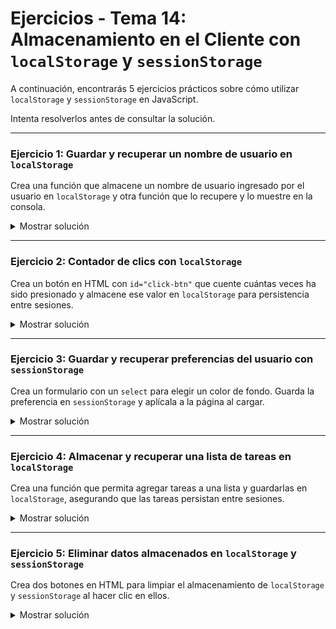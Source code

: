 # **Ejercicios - Tema 14: Almacenamiento en el Cliente con `localStorage` y `sessionStorage`**

A continuación, encontrarás 5 ejercicios prácticos sobre cómo utilizar `localStorage` y `sessionStorage` en JavaScript.

Intenta resolverlos antes de consultar la solución.

---

### **Ejercicio 1: Guardar y recuperar un nombre de usuario en `localStorage`**
Crea una función que almacene un nombre de usuario ingresado por el usuario en `localStorage` y otra función que lo recupere y lo muestre en la consola.

<details><summary>Mostrar solución</summary>

```js
function saveUsername(name) {
  localStorage.setItem("username", name);
}

function getUsername() {
  console.log(localStorage.getItem("username"));
}

saveUsername("Juan Pérez");
getUsername(); // Salida: "Juan Pérez"
```

</details>

---

### **Ejercicio 2: Contador de clics con `localStorage`**
Crea un botón en HTML con `id="click-btn"` que cuente cuántas veces ha sido presionado y almacene ese valor en `localStorage` para persistencia entre sesiones.

<details><summary>Mostrar solución</summary>

```js
let count = localStorage.getItem("clicks") || 0;

document.getElementById("click-btn").addEventListener("click", () => {
  count++;
  localStorage.setItem("clicks", count);
  console.log(`Botón presionado ${count} veces`);
});
```

</details>

---

### **Ejercicio 3: Guardar y recuperar preferencias del usuario con `sessionStorage`**
Crea un formulario con un `select` para elegir un color de fondo. Guarda la preferencia en `sessionStorage` y aplícala a la página al cargar.

<details><summary>Mostrar solución</summary>

```js
function saveTheme(color) {
  sessionStorage.setItem("themeColor", color);
  document.body.style.backgroundColor = color;
}

function loadTheme() {
  const savedColor = sessionStorage.getItem("themeColor");
  if (savedColor) {
    document.body.style.backgroundColor = savedColor;
  }
}

document.getElementById("color-selector").addEventListener("change", (event) => {
  saveTheme(event.target.value);
});

loadTheme();
```

</details>

---

### **Ejercicio 4: Almacenar y recuperar una lista de tareas en `localStorage`**
Crea una función que permita agregar tareas a una lista y guardarlas en `localStorage`, asegurando que las tareas persistan entre sesiones.

<details><summary>Mostrar solución</summary>

```js
function addTask(task) {
  let tasks = JSON.parse(localStorage.getItem("tasks")) || [];
  tasks.push(task);
  localStorage.setItem("tasks", JSON.stringify(tasks));
}

function getTasks() {
  console.log(JSON.parse(localStorage.getItem("tasks")) || []);
}

addTask("Comprar leche");
addTask("Hacer ejercicio");
getTasks();
```

</details>

---

### **Ejercicio 5: Eliminar datos almacenados en `localStorage` y `sessionStorage`**
Crea dos botones en HTML para limpiar el almacenamiento de `localStorage` y `sessionStorage` al hacer clic en ellos.

<details><summary>Mostrar solución</summary>

```js
document.getElementById("clear-local").addEventListener("click", () => {
  localStorage.clear();
  console.log("localStorage limpiado");
});

document.getElementById("clear-session").addEventListener("click", () => {
  sessionStorage.clear();
  console.log("sessionStorage limpiado");
});
```

</details>

